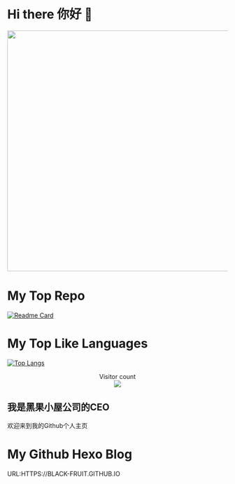 # Hi there 你好 👋

<p align="center"> 
  <img src="https://github-readme-stats.vercel.app/api?username=black-fruit&show_icons=true&theme=github_dark&hide_border=true" width="550"/>
</p>

# My Top Repo

[![Readme Card](https://github-readme-stats.vercel.app/api/pin/?username=black-fruit&repo=cnote-cpp-stl&theme=github_dark&hide_border=true)](https://github.com/black-fruit/cnote-cpp-stl)

# My Top Like Languages

[![Top Langs](https://github-readme-stats.vercel.app/api/top-langs/?username=black-fruit&layout=compact&theme=github_dark&hide_border=true)](https://github.com/black-fruit/cnote-cpp-stl)

<p align="center"> 
  Visitor count<br>
  <img src="https://profile-counter.glitch.me/black-fruit/count.svg" />
</p>

## 我是黑果小屋公司的CEO
欢迎来到我的Github个人主页

# My Github Hexo Blog
URL:HTTPS://BLACK-FRUIT.GITHUB.IO

